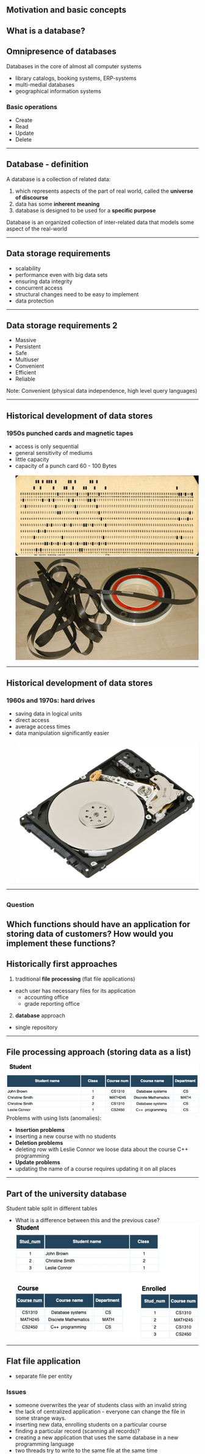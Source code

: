 <div style="height: 120px;"></div>

## Motivation and basic concepts 

What is a database?
---
## Omnipresence of databases
Databases in the core of almost all computer systems
- library catalogs, booking systems, ERP-systems
- multi-medial databases
- geographical information systems

### Basic operations
- Create 
- Read
- Update
- Delete

---

## Database - definition 
A database is a collection of related data:
1. which represents aspects of the part of real world, called
   the **universe of discourse** 
2. data has some **inherent meaning**
3. database is designed to be used for a **specific purpose**

Database is an organized collection of inter-related data that models
    some aspect of  the real-world

---
## Data storage requirements
- scalability
- performance even with big data sets
- ensuring data integrity
- concurrent access
- structural changes need to be easy to implement
- data protection


---
## Data storage requirements 2
- Massive
- Persistent
- Safe
- Multiuser
- Convenient 
- Efficient
- Reliable

Note: Convenient (physical data independence, high level query languages)

---


## Historical development of data stores
### 1950s punched cards and magnetic tapes
- access is only sequential 
- general sensitivity of mediums
- little capacity
 - capacity of a punch card 60 - 100 Bytes
<br/> <br/>
![Punched cards](img/motivation/punched-card.jpg) <!-- .element height="30%" width="40%" -->
![Magnetic tape](img/motivation/magnetictape.jpg) <!-- .element height="30%" width="40%" -->

---

## Historical development of data stores
### 1960s and 1970s: hard drives 
- saving data in logical units 
- direct access
- average access times 
- data manipulation significantly easier
<br/><br/>
![Magnetic tape](img/motivation/hard-drive.jpg) <!-- .element height="30%" width="40%" -->
---
##  
### Question 
Which functions should have an application for storing 
data of customers? 
How would you implement these functions?
---

## Historically first approaches 
1. traditional **file processing** (flat file applications)
 * each user has necessary files for its application
   * accounting office
   * grade reporting office
2. **database** approach 
 * single repository 
---

## File processing approach (storing data as a list)
![Data as a list](img/motivation/table-files.png)<br/>
Problems with using lists (anomalies):
- **Insertion problems**
 - inserting a new course with no students
- **Deletion problems**
 - deleting row with Leslie Connor we loose data about the course C++ programming
- **Update problems**
 - updating the name of a course requires updating it on all places
---

## Part of the university database  
Student table split in different tables 
- What is a difference between this and the previous case?  
![Data as a list](img/motivation/table-student-split.jpg)
---
## Flat file application 
- separate file per entity 
### Issues
- someone overwrites the year of students class with an
invalid string
- the lack of centralized application - everyone can change the file 
in some strange ways.
- inserting new data, enrolling students on a particular course
- finding a particular record (scanning all records)?
- creating a new application  that uses the same database in a new programming language 
- two threads try to write to the same file at the same time
---
## Flat file storage
- Databases in 60s and 70s 
- Tight coupling between physical and logical level
- Knowing which queries would be executed before designing the database
- each user implements files needed for a specific software application
- data definition is a part of the application programs
- some changes to the structure can require changing all programs 
---
## File based  data storage

Issues with storing data in simple lists 
- redundancy and inconsistency
- limited access 
- problems with multi-user access
- data loss in crashes  
- integrity breach
- security problems
- development costs

File based data storage lacks in flexibility.
---

## Database functions according to Codd
- Integration:
- Operations: CRUD 
- Catalog (Data dictionary / Meta-data ) 
- User views 
- Consistency
- Data protection
- Transactions
- Synchronization
- Security

---

## Database system environment
![Simplified database system](img/motivation/database-system.jpg) <!-- .element height="50%" width="50%" --> 
---
## Database system environment (DBMS)
- Database system
- Database Management System
 - is a *general-purpose software* that enables defining, constructing, manipulating and sharing databases
 - examples:
 - PostgreSQL
 - Oracle database
 - MSSQL
 - MySQL
 - DB2
 - ...
- Matadata - data about data
- Applications access the data exclusively using DBMS
---
## Database concept
1. Self describing nature of a database system
 - use of a catalog to store the database description (meta-data)
2. Insulation between programs and data, and data abstraction  
 - **data abstraction**
    * **program-data independence**
    * **program-operation independence**
3. Support of multiple views of the data
4. Sharing of data and multiuser transaction processing
  - **concurrency control**
     * online transaction processing (OLTP)


Note: File-processing have information within a file-processing program
program-opration independence in object-oriented and object-rational systems 
Data model is a data abstraction which is used to implement conceptual 
representation

---
## Key people
- database administrators 
   - authorizing access
   - monitoring database use
- database designers
   - understanding requirements 
   - creating design
- end users 
   - parametric (naive users)
      - canned transactions
   - casual users - need different information 
   - sophisticated users
- system analysts  and application programmers   
- database system designers and implementers
- tool developers  
---

## Basic ideas of the Database concept
 - controlling redundancy
 - restricting unauthorized access 
 - providing persistent storage for program objects 
 - providing storage structures for efficient query processing 
 - providing backup and recovery 
 - providing multiple user interfaces 
 - representing complex relationships among data
 - enforcing integrity constraints 
 - permitting interfaces and actions using rules

 
Note: data type constraints, key constraints, referential integrity constraints 
key constraints.
permitting interfaces - triggers and stored procedures

---
##  Situations inadequate for DBMS
Sometimes DBMS represents overhead for the system 
 - embedded systems with limited storage capacity
 - systems with with no multiple-user access
 - many computer-aided design(CAD) tools  
 - communication and switching systems
 - GIS systems 

---
## Modern Database system architecture 
Basic client/server DBMS architecture
 - client module - designed to work on user workstations
    - application programs
    - user-friendly interfaces
 - server module - handles data storage, access, search and 
other functions
---

## Data abstraction  and data model
**Data abstraction** is generally a way to **suppress** details of data organization and storage 
to **highlight essential features** for an improved understanding of data

**Data model** - a collection of concepts used for **describing the structure** of a database in order to 
achieve data abstraction
 - data model includes 
   - description of data types, relations and constraints over data
   - description of basic operation for specifying retrieval and updates on the database 
   
- Data model is also related to Codd
Note: operations on the student table compute GPA

---

## Categories of data models 
1. Conceptual (high-level) data models 
 - entity-relationship model
 - object-data model 
2. Representational data models
  - Relational Algebra
3. Physical (low-level) data models  
   describe haw data is stored as files
   - record formats, record orderings, access paths
   - index is an example of of an access path 

Note: how about Relational-Calculus which is non-procedural
---
## Some Data Models  
- Relational 
- Kay/Value 
 - Redis
- Graph 
 - Neo4J
- Document 
 - MongoDb
- Column-family (HBase, Big Table )
- Array/Matrix 
- Hierarchical 
 -IBM IMS (IBM Information Management System)   
- Network 

---
## Database schema 
 Data models differentiate between
 - description of the database (**database schema**)
 - database itself

Database schemas are mostly represented using **schema diagrams** 

![Schema diagram student](img/motivation/schema-diagram-student.jpg)

An object of the schema is called a **schema construct** (Student, Course)
---
## Database state 
**Database state** (snapshot) 
  - represents the data in the database at a particular moment in time
  - is also called current state of **instances** (occurrences)

An instance represent an individual entity (record) 
![Schema diagram student](img/motivation/instance.jpg)

It is important to distinguish between database schema and database state

Note: Student table should be changed to have the Date_of_birth
---
## DBMS and database schema
DBMS system has a role to 
 - maintain every database state as a **valid state**
 - store schema constructs together with constraints 

Database schema is called **intesion**
 - it doesn't change so often 

Database state is called **extension** of the schema
 - it is changed constantly 
---
## ANSI/SPARC architecture (Three-Schema Architecture)
separates user applications from the physical database
- **internal level**
  - internal schema describes the physical storage structure 
  - internal schema uses physical data model to describe details
- **conceptual level**
  - conceptual schema describes entities, relationships, data types, 
    user operations and constraints 
  - representational data models used 
- **external (view) level**
  - external schemas (user views) describe the part of the database for
    a particular user group (typically used representational data models)

Most DBMS support three-schema to some some extent
---

## ANSI/SPARC architecture (Three-Schema Architecture)
![Three-schema architecture](img/motivation/three-shema.jpg)

---
## Data independence 
**capacity to change** the schema at one level of a database system
without having to change schema at the next higher level
- **Logical data independence**
  - capacity to change the conceptual schema without changing external schemas  
  or application programs
  - examples: adding or removing constraints, record types or data items
- **Physical data independence**
  - capacity to change the internal schema without having to change 
    the conceptual schema
  - examples: reorganizing physical files (creating additional access structures**
  - capacity to change 
  
Logical independence is harder to achieve
 - **mappings** between layers - to achieve data independence

Note: 1 views that don't use those records shouldn't be affected
      much stricter requirement
      2  improving the performance on retrieval and update 
         adding new access path (index on some fields)
---
## Database languages
**Data Definition Language (DDL)**
  - used by the DBA and database designers to  
  - a DBMS have a DDL compiler
  - most DBMS uses DDL to designe both conceptual and external 
    schemas

**Data Manipulation Language (DML)**     
 - used to manipulate the database (insertion, retrieval, deletion and modification of data )
 
Current DBMS use the practically the same language 
 -  used for conceptual schema definition,   
   view definition and data manipulation 
 - combination of DDL, VDL, DML, constraint specification, schema evolution
  and other features

---
## Data Manipulation Language (DML) 
- DML in DBMS can be: 
- high level 
 - such as **Structured Query Language (SQL)** 
 <br/>
   SELECT * FROM Student WHERE Class = "1" 
 - entered interactively or embedded in a general-purpose programming
   language
- low level (procedural)
 - must be embedded in a general-purpose programming language 
 - retrieves individual objects from database and process them 
   separately 
 - commands GET UNIQUE , GET NEXT, ...


---
## Query languages in general
Query languages can be categorized as:  
1. Non-Procedural (declarative) languages 
  - Relational-Calculus (formal query language)
    - {s | Student(s) ^ s.Class = "1**}
    - proposed first by Codd in 1970s
2. Procedural
  - Relational Algebra (formal)
  - SQL

updates are also considered as a part of a query language in DBMS

---
## DBMS interfaces
Different database users use different ways to interact with a database
- **Menu-Based Interfaces for Web clients** 
 - parametric (naive users) use mostly user-friendly interfaces
 - helpful not to memorize specific commands 
- **Form-based interfaces**
  - display forms with form field that should be filled and are 
  than matched in DBMS to retrieve matching data
- **Graphical user interfaces**
 - to display schema in diagrammatic form
- Specific interfaces for parametric users
- Natural language interfaces
- other interfaces
  - speech input and output, ...
Note: explain the figure on the page 41.
query optimizer uses 
runtime database monitor updates data manager with statistics
stored data manager using basic OS services 
---
## Classification of DBMSs
Main criterion for used for classification is the data model
- Relational Database Management Systems (RDBMS) 
 - **relational data model**
- object DBMSs 
 - **object data model**
 - not widespread
- Object-relational DBMSs 
 - more data models: relational, object, object-relational, hierarchical,
- Native XML DBMSs
  - 
- Hierarchical DBMSs 
 - **hierarchical data model**
 - example: IMS (IBM)
- Network DBMSs 
 - **network data model**
 - examples: IMAGE (Hewlett-Packard), SUPRA (Cincom)

 
---
## Review questions
  - What is a data model?
  - What is the difference between a database schema and a database state?
  - What is difference between logical and physical data independence?
  - Define the term database management system?

---



